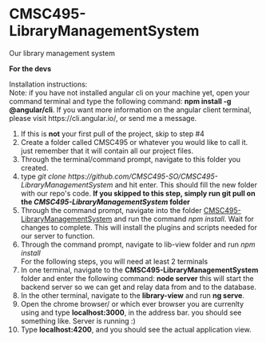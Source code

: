 # CMSC495-LibraryManagementSystem
Our library management system

<strong>For the devs</strong> 
<div> Installation instructions:</div>
<div>Note: if you have not installed angular cli on your machine yet, open your command terminal and type the following command: <strong>npm install -g @angular/cli</strong>. <span>If you want more information on the angular client terminal, please visit https://cli.angular.io/, or send me a message.</span></div>
<div>
  <ol>
    <li>If this is <strong>not</strong> your first pull of the project, skip to step #4</li>
    <li>Create a folder called CMSC495 or whatever you would like to call it. just remember that it will contain all our project files.</li>
    <li>Through the terminal/command prompt, navigate to this folder you created.</li>
    <li>type <i>git clone https://github.com/CMSC495-SO/CMSC495-LibraryManagementSystem</i> and hit enter. This should fill the new folder with our repo's code. <b>If you skipped to this step, simply run git pull on the <i>CMSC495-LibraryManagementSystem</i> folder</b></li>
    <li>Through the command prompt, navigate into the folder <u>CMSC495-LibraryManagementSystem</u> and run the command <i>npm install</i>. Wait for changes to complete. This will install the plugins and scripts needed for our server to function.</li>
    <li>Through the command prompt, navigate to lib-view folder and run <i>npm install</i></li>
    <span>For the following steps, you will need at least 2 terminals</span>
    <li>In one terminal, navigate to the <strong>CMSC495-LibraryManagementSystem</strong> folder and enter the following command: <strong>node server</strong> this will start the backend server so we can get and relay data from and to the database.</li>
    <li>In the other terminal, navigate to the <strong>library-view</strong> and run <strong>ng serve</strong>.</li>
    <li>Open the chrome browser/ or which ever browser you are currenlty using and type <strong>localhost:3000</strong>, in the address bar. you should see something like. Server is running :)</li>
    <li>Type <strong>localhost:4200</strong>, and you should see the actual application view.</li>
  </ol>
</div>
  

